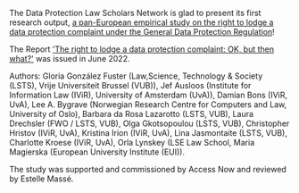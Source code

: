 
The Data Protection Law Scholars Network is glad to present its first research output, [a pan-European empirical study 
on the right to lodge a data protection complaint under the General Data Protection Regulation](https://www.accessnow.org/cms/assets/uploads/2022/07/GDPR-Complaint-study.pdf)!

The Report ['The right to lodge a data protection complaint: OK, but then what?'](https://www.accessnow.org/cms/assets/uploads/2022/07/GDPR-Complaint-study.pdf) was issued in June 2022. 

Authors: Gloria González Fuster (Law,Science, Technology & Society (LSTS), Vrije Universiteit Brussel (VUB)), 
Jef Ausloos (Institute for Information Law (IViR), University of Amsterdam (UvA)), Damian Bons (IViR, UvA), 
Lee A. Bygrave (Norwegian Research Centre for Computers and Law, University of Oslo), Barbara da Rosa
Lazarotto (LSTS, VUB), Laura Drechsler (FWO / LSTS, VUB), Olga Gkotsopoulou (LSTS, VUB), Christopher Hristov (IViR, UvA), 
Kristina Irion (IViR, UvA), Lina Jasmontaite (LSTS, VUB), Charlotte Kroese (IViR, UvA), Orla Lynskey (LSE Law School, 
Maria Magierska (European University Institute (EUI)).

The study was supported and commissioned by Access Now and reviewed by Estelle Massé.
